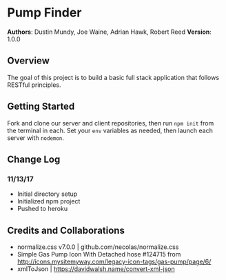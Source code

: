 # Pump Finder

**Authors**: Dustin Mundy, Joe Waine, Adrian Hawk, Robert Reed
**Version**: 1.0.0

## Overview
The goal of this project is to build a basic full stack application that follows RESTful principles.

## Getting Started
Fork and clone our server and client repositories, then run `npm init` from the terminal in each. Set your `env` variables as needed, then launch each server with `nodemon`.

## Change Log
### 11/13/17
- Initial directory setup
- Initialized npm project
- Pushed to heroku


## Credits and Collaborations
- normalize.css v7.0.0 | github.com/necolas/normalize.css
- Simple Gas Pump Icon With Detached hose #124715 from http://icons.mysitemyway.com/legacy-icon-tags/gas-pump/page/6/
- xmlToJson | https://davidwalsh.name/convert-xml-json
